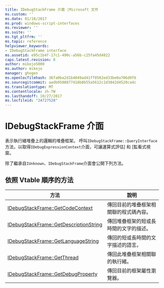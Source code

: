 ```yaml
---
title: IDebugStackFrame 介面 |Microsoft 文件
ms.custom: ''
ms.date: 01/18/2017
ms.prod: windows-script-interfaces
ms.reviewer: ''
ms.suite: ''
ms.tgt_pltfrm: ''
ms.topic: reference
helpviewer_keywords:
- IDebugStackFrame interface
ms.assetid: e95c1b4f-17c1-490c-a56b-c25fa45d4822
caps.latest.revision: 8
author: mikejo5000
ms.author: mikejo
manager: ghogen
ms.openlocfilehash: 36fa0ba2d1b4049ad41ff0502ed33be0a706d9f6
ms.sourcegitcommit: aadb9588877418b8b55a5612c1d3842d4520ca4c
ms.translationtype: MT
ms.contentlocale: zh-TW
ms.lasthandoff: 10/27/2017
ms.locfileid: "24727528"
---
```

# <a name="idebugstackframe-interface"></a>IDebugStackFrame 介面
表示執行緒堆疊上的邏輯的堆疊框架。 呼叫`IDebugStackFrame::QueryInterface`方法，以取得`IDebugExpressionContext`介面，可讓運算式評估] 和 [監看式視窗。  
  
 除了繼承自`IUnknown`、`IDebugStackFrame`介面會公開下列方法。  
  
## <a name="methods-in-vtable-order"></a>依照 Vtable 順序的方法  
  
|方法|說明|  
|------------|-----------------|  
|[IDebugStackFrame::GetCodeContext](../../winscript/reference/idebugstackframe-getcodecontext.md)|傳回目前的堆疊框架相關聯的程式碼內容。|  
|[IDebugStackFrame::GetDescriptionString](../../winscript/reference/idebugstackframe-getdescriptionstring.md)|傳回堆疊框架的短或長時間的文字的描述。|  
|[IDebugStackFrame::GetLanguageString](../../winscript/reference/idebugstackframe-getlanguagestring.md)|傳回的短或長時間的文字描述的語言。|  
|[IDebugStackFrame::GetThread](../../winscript/reference/idebugstackframe-getthread.md)|傳回此堆疊框架相關聯的執行緒。|  
|[IDebugStackFrame::GetDebugProperty](../../winscript/reference/idebugstackframe-getdebugproperty.md)|傳回目前的框架屬性瀏覽器。|